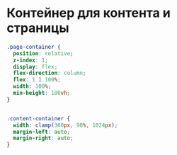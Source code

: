 # Контейнер для контента и страницы

```css
.page-container {
  position: relative;
  z-index: 1;
  display: flex;
  flex-direction: column;
  flex: 1 1 100%;
  width: 100%;
  min-height: 100vh;
}


.content-container {
  width: clamp(360px, 90%, 1024px);
  margin-left: auto;
  margin-right: auto;
}
```
